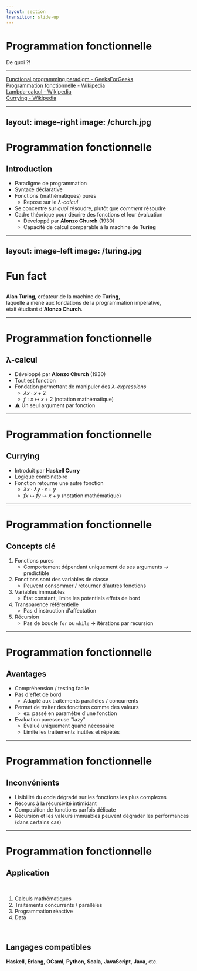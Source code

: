 ```yaml
---
layout: section
transition: slide-up
---
```


# Programmation fonctionnelle

De quoi ?!

<hr/>

[Functional programming paradigm - GeeksForGeeks](https://www.geeksforgeeks.org/functional-programming-paradigm/)
<br/>
[Programmation fonctionnelle - Wikipedia](https://fr.wikipedia.org/wiki/Programmation_fonctionnelle)
<br/>
[Lambda-calcul - Wikipedia](https://fr.wikipedia.org/wiki/Lambda-calcul)
<br/>
[Currying - Wikipedia](https://en.wikipedia.org/wiki/Currying)


---
layout: image-right
image: /church.jpg
---
# Programmation fonctionnelle

## Introduction

- Paradigme de programmation
- Syntaxe déclarative
- Fonctions (mathématiques) pures
    - Repose sur le *λ-calcul*
- Se concentre sur <span v-mark>*quoi*</span> résoudre, plutôt que <span v-mark>*comment*</span> résoudre
- Cadre théorique pour décrire des fonctions et leur évaluation
    - Développé par **Alonzo Church** (1930)
    - Capacité de calcul comparable à la machine de **Turing**

<style>
    img {
        max-height: 75vh;
    }
</style>



---
layout: image-left
image: /turing.jpg
---

# Fun fact

## 

**Alan Turing**, créateur de la machine de **Turing**, <br/> laquelle a mené aux fondations de la programmation <span v-mark="0">impérative</span>, <br/> était étudiant d'**Alonzo Church**.

---

# Programmation fonctionnelle

## λ-calcul 

- Développé par **Alonzo Church** (1930)
- Tout est fonction
- Fondation permettant de manipuler des *λ-expressions*
    - $\lambda x \cdot x + 2$ 
    - ${\displaystyle f} : x \mapsto x + 2$ (notation mathématique)
- ⚠️ Un seul argument par fonction

---

# Programmation fonctionnelle

## Currying

- Introduit par **Haskell Curry**
- Logique combinatoire
- Fonction retourne une autre fonction
    - $\lambda x \cdot \lambda y \cdot x + y$
    - ${\displaystyle f} x \mapsto {\displaystyle f} y \mapsto x + y$ (notation mathématique)


<!-- 
Haskell Curry - Logicien & Mathématicien américain
-->

---

# Programmation fonctionnelle

## Concepts clé

1. Fonctions pures
    - Comportement dépendant uniquement de ses arguments $\to$ prédictible
2. Fonctions sont des variables de classe
    - Peuvent consommer / retourner d'autres fonctions
3. Variables immuables
    - État constant, limite les potentiels effets de bord
4. Transparence référentielle
    - Pas d'instruction d'affectation 
5. Récursion
    - Pas de boucle `for` ou `while` $\to$ itérations par récursion

<!--
- Transparence référentielle
    - Stocker une valeur ? Créer une nouvelle variable
    - Élimine les chances d'avoir des effets de bord
        - Une variable peut être remplacé par sa valeur n'importe où dans l'exécution
 -->

---

# Programmation fonctionnelle

## Avantages

- Compréhension / testing facile
- Pas d'effet de bord
    - Adapté aux traitements parallèles / concurrents
- Permet de traiter des fonctions comme des valeurs 
    - ex: passé en paramètre d'une fonction
- Evaluation paresseuse "lazy"
    - Évalué uniquement quand nécessaire
    - Limite les traitements inutiles et répétés

--- 

# Programmation fonctionnelle

## Inconvénients

- Lisibilité du code dégradé sur les fonctions les plus complexes
- Recours à la récursivité intimidant
- Composition de fonctions parfois délicate
- Récursion et les valeurs immuables peuvent dégrader les performances (dans certains cas)

--- 

# Programmation fonctionnelle

## Application

<br/> 

1. Calculs mathématiques
2. Traitements concurrents / parallèles
3. Programmation réactive
4. Data
 
<br/>

## Langages compatibles

**Haskell**, **Erlang**, **OCaml**, **Python**, **Scala**, **JavaScript**, **Java**, etc.

<!-- 

Programmation réactive:
 - ReactiveX (RxJS, RxJava)
 - Reactor (Spring Webflux)

Data : Spark

Facts : 
Whatsapp: Erlang pour ses besoin traitements concurrents
Facebook: Haskell dans son système anti-spam


-->